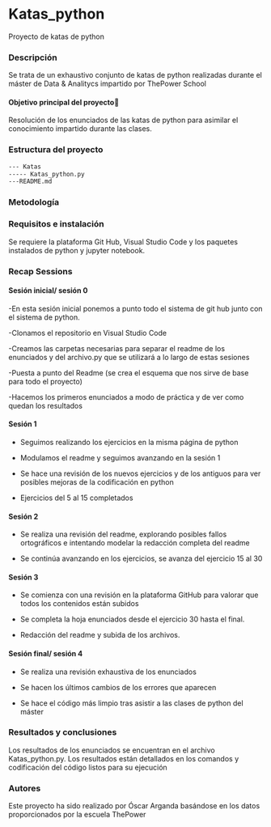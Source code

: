 # Katas_python
Proyecto de katas de python
### Descripción
Se trata de un exhaustivo conjunto de katas de python realizadas durante el máster de Data & Analitycs impartido por ThePower School

 #### Objetivo principal del proyecto🎯
Resolución de los enunciados de las katas de python para asimilar el conocimiento impartido durante las clases.
### Estructura del proyecto
``` bash
--- Katas
----- Katas_python.py
---README.md

```
 


### Metodología


### Requisitos e instalación
Se requiere la plataforma Git Hub, Visual Studio Code y los paquetes instalados de python y jupyter notebook.

### Recap Sessions

#### Sesión inicial/ sesión 0
-En esta sesión inicial ponemos a punto todo el sistema de git hub junto con el sistema de python.

-Clonamos el repositorio en Visual Studio Code

-Creamos las carpetas necesarias para separar el readme de los enunciados y del archivo.py que se utilizará a lo largo de estas sesiones

-Puesta a punto del Readme (se crea el esquema que nos sirve de base para todo el proyecto)

-Hacemos los primeros enunciados a modo de práctica y de ver como quedan los resultados

#### Sesión 1

- Seguimos realizando los ejercicios en la misma página de python 

- Modulamos el readme y seguimos avanzando en la sesión 1

- Se hace una revisión de los nuevos ejercicios y de los antiguos para ver posibles mejoras de la codificación en python

- Ejercicios del 5 al 15 completados

#### Sesión 2

- Se realiza una revisión del readme, explorando posibles fallos ortográficos e intentando modelar la redacción completa del readme

- Se continúa avanzando en los ejercicios, se avanza del ejercicio 15 al 30

#### Sesión 3

- Se comienza con una revisión en la plataforma GitHub para valorar que todos los contenidos están subidos

- Se completa la hoja enunciados desde el ejercicio 30 hasta el final.

- Redacción del readme y subida de los archivos.

#### Sesión final/ sesión 4

- Se realiza una revisión exhaustiva de los enunciados

- Se hacen los últimos cambios de los errores que aparecen

- Se hace el código más limpio tras asistir a las clases de python del máster


### Resultados y conclusiones
Los resultados de los enunciados se encuentran en el archivo Katas_python.py. Los resultados están detallados en los comandos y codificación del código listos para su ejecución

### Autores

Este proyecto ha sido realizado por Óscar Arganda basándose en los datos proporcionados por la escuela ThePower
